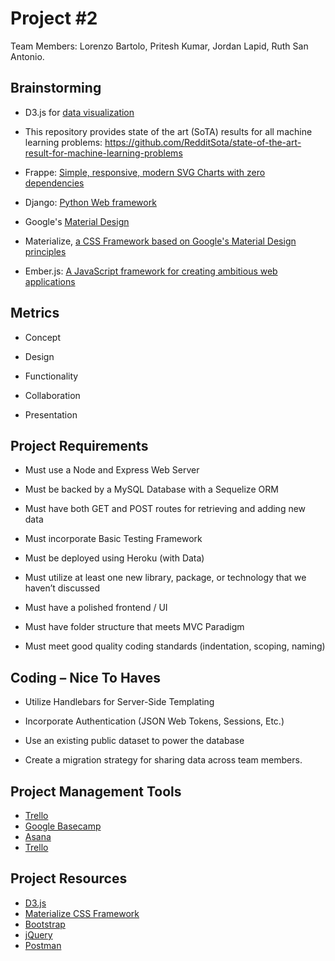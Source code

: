 # Project #2

Team Members: Lorenzo Bartolo, Pritesh Kumar, Jordan Lapid, Ruth San Antonio.

## Brainstorming

- D3.js for [data visualization](<https://d3js.org/>)

- This repository provides state of the art (SoTA) results for all machine learning problems: <https://github.com/RedditSota/state-of-the-art-result-for-machine-learning-problems>

- Frappe: [Simple, responsive, modern SVG Charts with zero dependencies](<https://github.com/frappe/charts>)

- Django: [Python Web framework](<https://github.com/django/django>)

- Google's [Material Design](<https://material.io/guidelines/#>)

- Materialize, [a CSS Framework based on Google's Material Design principles](<http://materializecss.com/>)

- Ember.js: [A JavaScript framework for creating ambitious web applications](<https://www.emberjs.com/>)

## Metrics

- Concept

- Design

- Functionality

- Collaboration

- Presentation

## Project Requirements

- Must use a Node and Express Web Server

- Must be backed by a MySQL Database with a Sequelize ORM

- Must have both GET and POST routes for retrieving and adding new data

- Must incorporate Basic Testing Framework

- Must be deployed using Heroku (with Data)

- Must utilize at least one new library, package, or technology that we haven’t discussed

- Must have a polished frontend / UI

- Must have folder structure that meets MVC Paradigm

- Must meet good quality coding standards (indentation, scoping, naming)

## Coding – Nice To Haves

- Utilize Handlebars for Server-Side Templating

- Incorporate Authentication (JSON Web Tokens, Sessions, Etc.)

- Use an existing public dataset to power the database

- Create a migration strategy for sharing data across team members.

## Project Management Tools

- [Trello](https://trello.com/)
- [Google Basecamp](https://basecamp.com/)
- [Asana](https://asana.com/)
- [Trello](https://freedcamp.com/)

## Project Resources

- [D3.js](https://d3js.org/)
- [Materialize CSS Framework](http://materializecss.com/)
- [Bootstrap](http://getbootstrap.com/)
- [jQuery](https://jquery.com/)
- [Postman](https://www.getpostman.com/)